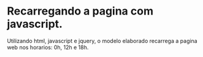# Recarregando a pagina com javascript.
Utilizando html, javascript e jquery, o modelo elaborado recarrega a pagina web nos horarios: 0h, 12h e 18h.

